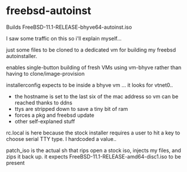 # freebsd-autoinst
Builds FreeBSD-11.1-RELEASE-bhyve64-autoinst.iso

I saw some traffic on this so i'll explain myself...

just some files to be cloned to a dedicated vm for building my freebsd autoinstaller.

enables single-button building of fresh VMs using vm-bhyve rather than having to clone/image-provision

installerconfig expects to be inside a bhyve vm ... it looks for vtnet0..
  - the hostname is set to the last six of the mac address so vm can be reached thanks to ddns
  - ttys are stripped down to save a tiny bit of ram
  - forces a pkg and freebsd update
  - other self-explaned stuff

rc.local is here because the stock installer requires a user to hit a key to choose serial TTY type.  I hardcoded a value..

patch_iso is the actual sh that rips open a stock iso, injects my files, and zips it back up.  it expects FreeBSD-11.1-RELEASE-amd64-disc1.iso to be present
